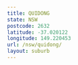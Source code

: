 ```yaml
---
title: QUIDONG
state: NSW
postcode: 2632
latitude: -37.020122
longitude: 149.220453
url: /nsw/quidong/
layout: suburb
---
```

